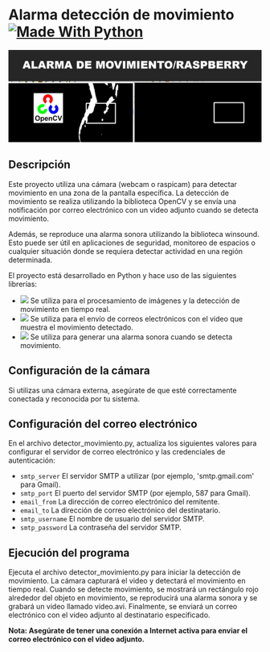 # Alarma detección de movimiento [![Made With Python](https://img.shields.io/badge/Made_With-Python-blue)](http://golang.org)
![](img/opencv.png)

## Descripción
Este proyecto utiliza una cámara (webcam o raspicam) para detectar movimiento en una zona de la pantalla específica. La detección de movimiento se realiza utilizando la biblioteca OpenCV y se envía una notificación por correo electrónico con un video adjunto cuando se detecta movimiento. 

Además, se reproduce una alarma sonora utilizando la biblioteca winsound. Esto puede ser útil en aplicaciones de seguridad, monitoreo de espacios o cualquier situación donde se requiera detectar actividad en una región determinada.

El proyecto está desarrollado en Python y hace uso de las siguientes librerías:


- ![](https://img.shields.io/badge/OpenCV%20-8A2BE2) Se utiliza para el procesamiento de imágenes y la detección de movimiento en tiempo real.
- ![](https://img.shields.io/badge/Smtplib%20-8A2BE2) Se utiliza para el envío de correos electrónicos con el video que muestra el movimiento detectado.
- ![](https://img.shields.io/badge/Winsound%20-8A2BE2) Se utiliza para generar una alarma sonora cuando se detecta movimiento.


## Configuración de la cámara
Si utilizas una cámara externa, asegúrate de que esté correctamente conectada y reconocida por tu sistema.


## Configuración del correo electrónico
En el archivo detector_movimiento.py, actualiza los siguientes valores para configurar el servidor de correo electrónico y las credenciales de autenticación:

- `smtp_server` El servidor SMTP a utilizar (por ejemplo, 'smtp.gmail.com' para Gmail).
- ``smtp_port`` El puerto del servidor SMTP (por ejemplo, 587 para Gmail).
- ``email_from`` La dirección de correo electrónico del remitente.
- ``email_to`` La dirección de correo electrónico del destinatario.
- ``smtp_username`` El nombre de usuario del servidor SMTP.
- ``smtp_password`` La contraseña del servidor SMTP.


## Ejecución del programa 

Ejecuta el archivo detector_movimiento.py para iniciar la detección de movimiento. La cámara capturará el video y detectará el movimiento en tiempo real. Cuando se detecte movimiento, se mostrará un rectángulo rojo alrededor del objeto en movimiento, se reproducirá una alarma sonora y se grabará un video llamado video.avi. Finalmente, se enviará un correo electrónico con el video adjunto al destinatario especificado.


**Nota: Asegúrate de tener una conexión a Internet activa para enviar el correo electrónico con el video adjunto.**

